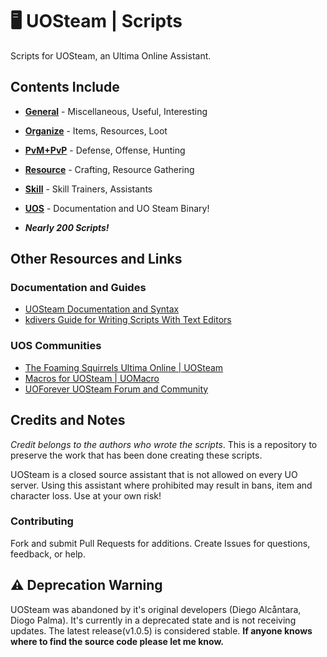 # 🖥  UOSteam | Scripts

Scripts for UOSteam, an Ultima Online Assistant.

## Contents Include

* [**General**](https://github.com/her/uosteam/tree/master/general) -
 Miscellaneous, Useful, Interesting

* [**Organize**](https://github.com/her/uosteam/tree/master/organize) -
 Items, Resources, Loot

* [**PvM+PvP**](https://github.com/her/uosteam/tree/master/pvm%2Bpvp) -
 Defense, Offense, Hunting

* [**Resource**](https://github.com/her/uosteam/tree/master/resource) -
 Crafting, Resource Gathering

* [**Skill**](https://github.com/her/uosteam/tree/master/skill) -
 Skill Trainers, Assistants

* [**UOS**](https://github.com/her/uosteam/tree/master/uos) -
 Documentation and UO Steam Binary!

* ***Nearly 200 Scripts!***

## Other Resources and Links

### Documentation and Guides

* [UOSteam Documentation and Syntax](https://github.com/her/uosteam/blob/master/uos/UOSteamDocumentation.pdf)
* [kdivers Guide for  Writing Scripts With Text Editors](http://www.uoforum.com/threads/notepad-user-defined-language-pack-for-uosteam.78361/)

### UOS Communities

* [The Foaming Squirrels Ultima Online | UOSteam](http://uosteam.proboards.com)
* [Macros for UOSteam | UOMacro](http://greeduo.wix.com/uomacro#!macros-for-uosteam/c1kh5)
* [UOForever UOSteam Forum and Community](http://www.uoforum.com/forums/uosteam.55/)

## Credits and Notes

*Credit belongs to the authors who wrote the scripts*.
This is a repository to preserve the work that has been done
creating these scripts.

UOSteam is a closed source assistant that is not allowed
on every UO server. Using this assistant where prohibited
may result in bans, item and character loss. Use at your
own risk!

### Contributing

Fork and submit Pull Requests for additions. Create Issues
for questions, feedback, or help.

## ⚠️  Deprecation Warning

UOSteam was abandoned by it's original developers
(Diego Alcåntara, Diogo Palma). It's currently in a
deprecated state and is not receiving
updates. The latest release(v1.0.5) is considered stable.
**If anyone knows where to find the source code
please let me know.**
